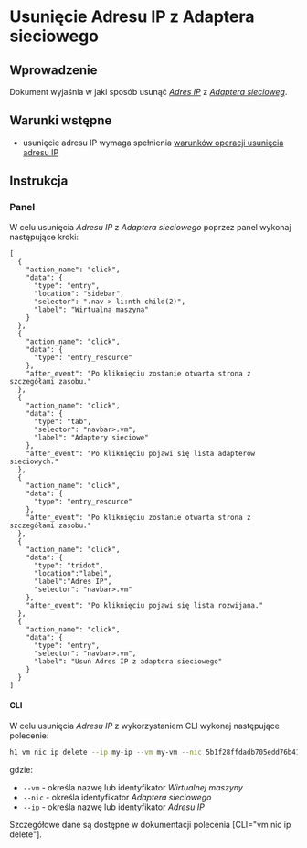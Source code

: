 # Usunięcie Adresu IP z Adaptera sieciowego

## Wprowadzenie

Dokument wyjaśnia w jaki sposób usunąć *[Adres IP](/resource/networking/ip-address.md)* z *[Adaptera siecioweg](/resource/networking/network-adapter.md)*.

## Warunki wstępne

* usunięcie adresu IP wymaga spełnienia [warunków operacji usunięcia adresu IP](/resource/networking/network-adapter.md#usunięcie-adresu-ip)

## Instrukcja

### Panel
      
W celu usunięcia *Adresu IP* z *Adaptera sieciowego* poprzez panel wykonaj następujące kroki:

```guide
[
  {
    "action_name": "click",
    "data": {
      "type": "entry",
      "location": "sidebar",
      "selector": ".nav > li:nth-child(2)",
      "label": "Wirtualna maszyna"
    }
  },
  {
    "action_name": "click",
    "data": {
      "type": "entry_resource"
    },
    "after_event": "Po kliknięciu zostanie otwarta strona z szczegółami zasobu."
  },
  {
    "action_name": "click",
    "data": {
      "type": "tab",
      "selector": "navbar>.vm",
      "label": "Adaptery sieciowe"
    },
    "after_event": "Po kliknięciu pojawi się lista adapterów sieciowych."
  },
  {
    "action_name": "click",
    "data": {
      "type": "entry_resource"
    },
    "after_event": "Po kliknięciu zostanie otwarta strona z szczegółami zasobu."
  },
  {
    "action_name": "click",
    "data": {
      "type": "tridot",
      "location":"label",
      "label":"Adres IP",
      "selector": "navbar>.vm"
    },
    "after_event": "Po kliknięciu pojawi się lista rozwijana."
  },
  {
    "action_name": "click",
    "data": {
      "type": "entry",
      "selector": "navbar>.vm",
      "label": "Usuń Adres IP z adaptera sieciowego"
    }
  }
]
```

#### CLI

W celu usunięcia *Adresu IP* z wykorzystaniem CLI wykonaj następujące polecenie:

```bash
h1 vm nic ip delete --ip my-ip --vm my-vm --nic 5b1f28ffdadb705edd76b411 --ip 123.0.0.50
```

gdzie:

 * ```--vm``` - określa nazwę lub identyfikator *Wirtualnej maszyny*
 * ```--nic``` - określa identyfikator *Adaptera sieciowego*
 * ```--ip``` - określa nazwę lub identyfikator *Adresu IP* 

Szczegółowe dane są dostępne w dokumentacji polecenia [CLI="vm nic ip delete"].